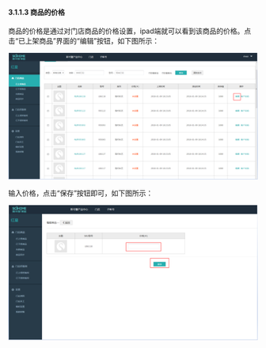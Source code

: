 #### 3.1.1.3 商品的价格

商品的价格是通过对门店商品的价格设置，ipad端就可以看到该商品的价格。点击“已上架商品”界面的“编辑”按钮，如下图所示：

![](/assets/图片14.png)

输入价格，点击“保存”按钮即可，如下图所示：

![](/assets/图片15.png)

